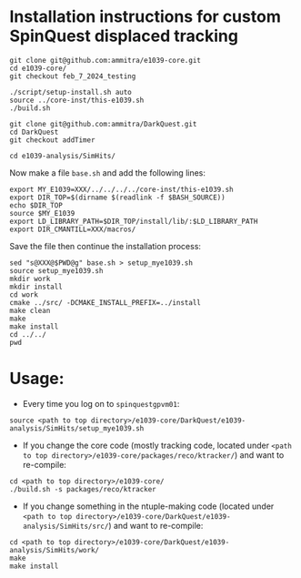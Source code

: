 # Installation instructions for custom SpinQuest displaced tracking

```
git clone git@github.com:ammitra/e1039-core.git
cd e1039-core/
git checkout feb_7_2024_testing

./script/setup-install.sh auto
source ../core-inst/this-e1039.sh
./build.sh

git clone git@github.com:ammitra/DarkQuest.git
cd DarkQuest
git checkout addTimer

cd e1039-analysis/SimHits/
```

Now make a file `base.sh` and add the following lines:
```
export MY_E1039=XXX/../../../../core-inst/this-e1039.sh
export DIR_TOP=$(dirname $(readlink -f $BASH_SOURCE))
echo $DIR_TOP
source $MY_E1039
export LD_LIBRARY_PATH=$DIR_TOP/install/lib/:$LD_LIBRARY_PATH
export DIR_CMANTILL=XXX/macros/
```

Save the file then continue the installation process:
```
sed "s@XXX@$PWD@g" base.sh > setup_mye1039.sh
source setup_mye1039.sh
mkdir work
mkdir install
cd work
cmake ../src/ -DCMAKE_INSTALL_PREFIX=../install
make clean
make
make install
cd ../../
pwd
```

# Usage:

* Every time you log on to `spinquestgpvm01`:
```
source <path to top directory>/e1039-core/DarkQuest/e1039-analysis/SimHits/setup_mye1039.sh
```
* If you change the core code (mostly tracking code, located under `<path to top directory>/e1039-core/packages/reco/ktracker/`) and want to re-compile:
```
cd <path to top directory>/e1039-core/
./build.sh -s packages/reco/ktracker
```
* If you change something in the ntuple-making code (located under `<path to top directory>/e1039-core/DarkQuest/e1039-analysis/SimHits/src/`) and want to re-compile:
```
cd <path to top directory>/e1039-core/DarkQuest/e1039-analysis/SimHits/work/
make
make install
```
